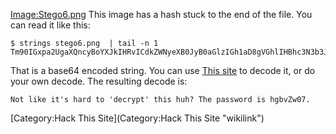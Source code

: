 <Image:Stego6.png> This image has a hash stuck to the end of the file.
You can read it like this:

    $ strings stego6.png  | tail -n 1
    Tm90IGxpa2UgaXQncyBoYXJkIHRvICdkZWNyeXB0JyB0aGlzIGh1aD8gVGhlIHBhc3N3b3JkIGlzIGhnYnZadzA3Lg==

That is a base64 encoded string. You can use [This
site](http://home2.paulschou.net/tools/xlate/) to decode it, or do your
own decode. The resulting decode is:

    Not like it's hard to 'decrypt' this huh? The password is hgbvZw07.

[Category:Hack This Site](Category:Hack This Site "wikilink")
